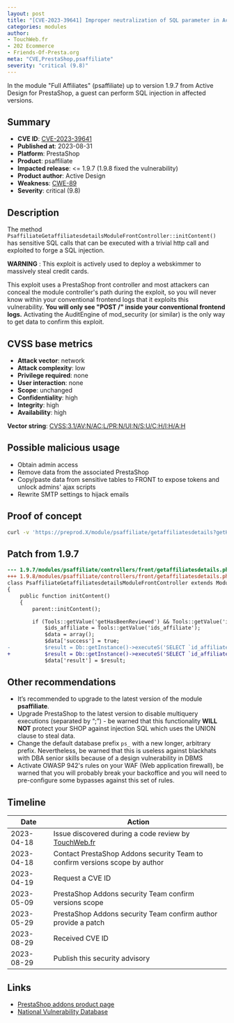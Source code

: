 ```yaml
---
layout: post
title: "[CVE-2023-39641] Improper neutralization of SQL parameter in Active Design - Full Affiliates module for PrestaShop"
categories: modules
author:
- TouchWeb.fr
- 202 Ecommerce
- Friends-Of-Presta.org
meta: "CVE,PrestaShop,psaffiliate"
severity: "critical (9.8)"
---
```


In the module "Full Affiliates" (psaffiliate) up to version 1.9.7 from Active Design for PrestaShop, a guest can perform SQL injection in affected versions.


## Summary

* **CVE ID**: [CVE-2023-39641](https://cve.mitre.org/cgi-bin/cvename.cgi?name=CVE-2023-39641)
* **Published at**: 2023-08-31
* **Platform**: PrestaShop
* **Product**: psaffiliate
* **Impacted release**: <= 1.9.7 (1.9.8 fixed the vulnerability)
* **Product author**: Active Design
* **Weakness**: [CWE-89](https://cwe.mitre.org/data/definitions/89.html)
* **Severity**: critical (9.8)

## Description

The method `PsaffiliateGetaffiliatesdetailsModuleFrontController::initContent()` has sensitive SQL calls that can be executed with a trivial http call and exploited to forge a SQL injection.

**WARNING** : This exploit is actively used to deploy a webskimmer to massively steal credit cards. 

This exploit uses a PrestaShop front controller and most attackers can conceal the module controller's path during the exploit, so you will never know within your conventional frontend logs that it exploits this vulnerability. **You will only see "POST /" inside your conventional frontend logs.** Activating the AuditEngine of mod_security (or similar) is the only way to get data to confirm this exploit.

## CVSS base metrics

* **Attack vector**: network
* **Attack complexity**: low
* **Privilege required**: none
* **User interaction**: none
* **Scope**: unchanged
* **Confidentiality**: high
* **Integrity**: high
* **Availability**: high

**Vector string**: [CVSS:3.1/AV:N/AC:L/PR:N/UI:N/S:U/C:H/I:H/A:H](https://nvd.nist.gov/vuln-metrics/cvss/v3-calculator?vector=AV:N/AC:L/PR:N/UI:N/S:U/C:H/I:H/A:H)

## Possible malicious usage

* Obtain admin access
* Remove data from the associated PrestaShop
* Copy/paste data from sensitive tables to FRONT to expose tokens and unlock admins' ajax scripts
* Rewrite SMTP settings to hijack emails


## Proof of concept


```bash
curl -v 'https://preprod.X/module/psaffiliate/getaffiliatesdetails?getHasBeenReviewed=1&ids_affiliate=1);select(0x73656C65637420736C656570283432293B)INTO@a;prepare`b`from@a;execute`b`;--'
```

## Patch from 1.9.7

```diff
--- 1.9.7/modules/psaffiliate/controllers/front/getaffiliatesdetails.php
+++ 1.9.8/modules/psaffiliate/controllers/front/getaffiliatesdetails.php
class PsaffiliateGetaffiliatesdetailsModuleFrontController extends ModuleFrontController
{
    public function initContent()
    {
        parent::initContent();

        if (Tools::getValue('getHasBeenReviewed') && Tools::getValue('ids_affiliate')) {
            $ids_affiliate = Tools::getValue('ids_affiliate');
            $data = array();
            $data['success'] = true;
-           $result = Db::getInstance()->executeS('SELECT `id_affiliate` FROM `'._DB_PREFIX_.'aff_affiliates` WHERE `id_affiliate` IN ('.pSQL($ids_affiliate).') AND `has_been_reviewed`="0"');// phpcs:ignore
+           $result = Db::getInstance()->executeS('SELECT `id_affiliate` FROM `'._DB_PREFIX_.'aff_affiliates` WHERE `id_affiliate` IN ('.implode(',', array_map('intval', explode(',', Tools::getValue('ids_affiliate')))).') AND `has_been_reviewed`="0"');
            $data['result'] = $result;

```

## Other recommendations

* It’s recommended to upgrade to the latest version of the module **psaffiliate**.
* Upgrade PrestaShop to the latest version to disable multiquery executions (separated by “;”) - be warned that this functionality **WILL NOT** protect your SHOP against injection SQL which uses the UNION clause to steal data.
* Change the default database prefix `ps_` with a new longer, arbitrary prefix. Nevertheless, be warned that this is useless against blackhats with DBA senior skills because of a design vulnerability in DBMS
* Activate OWASP 942's rules on your WAF (Web application firewall), be warned that you will probably break your backoffice and you will need to pre-configure some bypasses against this set of rules.

## Timeline

| Date | Action |
|--|--|
| 2023-04-18 | Issue discovered during a code review by [TouchWeb.fr](https://www.touchweb.fr) |
| 2023-04-18 | Contact PrestaShop Addons security Team to confirm versions scope by author |
| 2023-04-19 | Request a CVE ID |
| 2023-05-09 | PrestaShop Addons security Team confirm versions scope |
| 2023-05-29 | PrestaShop Addons security Team confirm author provide a patch |
| 2023-08-29 | Received CVE ID |
| 2023-08-29 | Publish this security advisory |

## Links

* [PrestaShop addons product page](https://addons.prestashop.com/fr/referencement-payant-affiliation/26226-full-affiliates.html)
* [National Vulnerability Database](https://nvd.nist.gov/vuln/detail/CVE-2023-39641)
